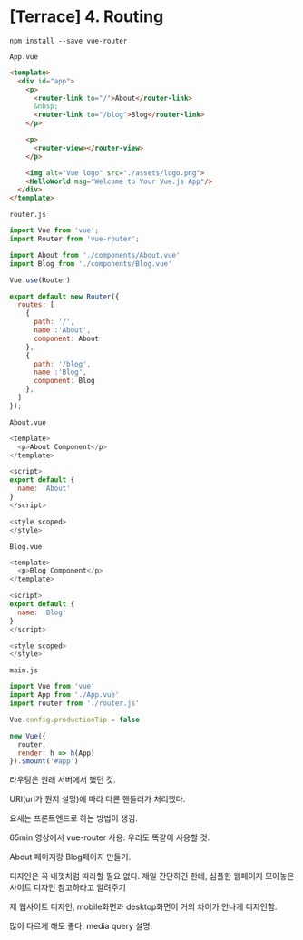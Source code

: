 # [Terrace] 4. Routing

```
npm install --save vue-router
```

`App.vue`
```html
<template>
  <div id="app">
    <p>
      <router-link to="/">About</router-link>
      &nbsp;
      <router-link to="/blog">Blog</router-link>
    </p>

    <p>
      <router-view></router-view>
    </p>

    <img alt="Vue logo" src="./assets/logo.png">
    <HelloWorld msg="Welcome to Your Vue.js App"/>
  </div>
</template>
```

`router.js`

```javascript
import Vue from 'vue';
import Router from 'vue-router';

import About from './components/About.vue'
import Blog from './components/Blog.vue'

Vue.use(Router)

export default new Router({
  routes: [
    {
      path: '/',
      name :'About',
      component: About
    },
    {
      path: '/blog',
      name :'Blog',
      component: Blog
    },
  ]
});
```

`About.vue`

```javascript
<template>
  <p>About Component</p>
</template>

<script>
export default {
  name: 'About'
}
</script>

<style scoped>
</style>
```

`Blog.vue`

```javascript
<template>
  <p>Blog Component</p>
</template>

<script>
export default {
  name: 'Blog'
}
</script>

<style scoped>
</style>
```

`main.js`

```javascript
import Vue from 'vue'
import App from './App.vue'
import router from './router.js'

Vue.config.productionTip = false

new Vue({
  router,
  render: h => h(App)
}).$mount('#app')
```

라우팅은 원래 서버에서 했던 것.

URI(uri가 뭔지 설명)에 따라 다른 핸들러가 처리했다.

요새는 프론트엔드로 하는 방법이 생김.

65min 영상에서 vue-router 사용. 우리도 똑같이 사용할 것.

About 페이지랑 Blog페이지 만들기.

디자인은 꼭 내껏처럼 따라할 필요 없다. 제일 간단하긴 한데, 심플한 웹페이지 모아놓은 사이트 디자인 참고하라고 알려주기

제 웹사이트 디자인, mobile화면과 desktop화면이 거의 차이가 안나게 디자인함.

많이 다르게 해도 좋다. media query 설명.